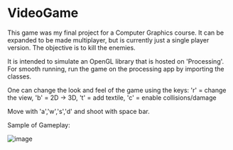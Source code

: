 # VideoGame

This game was my final project for a Computer Graphics course. It can be expanded to be made multiplayer, but is currently just a single player version. The objective is to kill the enemies.

It is intended to simulate an OpenGL library that is hosted on 'Processing'. For smooth running, run the game on the processing app by importing the classes.

One can change the look and feel of the game using the keys: 'r' = change the view, 'b' = 2D -> 3D, 't' = add textile, 'c' = enable collisions/damage

Move with 'a','w','s','d' and shoot with space bar.

Sample of Gameplay:

![image](https://user-images.githubusercontent.com/73805987/199966638-971c2a05-3727-4878-8503-dc82c26e7397.png)
